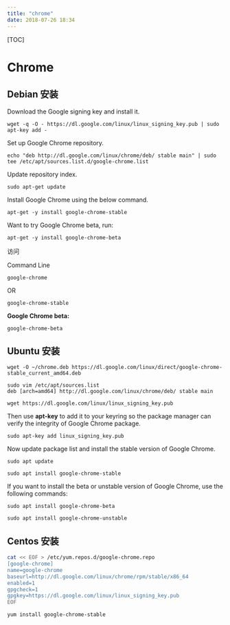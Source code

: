```yaml
---
title: "chrome"
date: 2018-07-26 18:34
---
```


[TOC]



# Chrome 



## Debian 安装



Download the Google signing key and install it.

```
wget -q -O - https://dl.google.com/linux/linux_signing_key.pub | sudo apt-key add -
```



Set up Google Chrome repository.

```
echo "deb http://dl.google.com/linux/chrome/deb/ stable main" | sudo tee /etc/apt/sources.list.d/google-chrome.list
```



Update repository index.

```
sudo apt-get update
```



Install Google Chrome using the below command.

```
apt-get -y install google-chrome-stable
```

Want to try Google Chrome beta, run:

```
apt-get -y install google-chrome-beta
```



访问

Command Line

```
google-chrome
```

OR

```
google-chrome-stable
```

**Google Chrome beta:**

```
google-chrome-beta
```





## Ubuntu 安装

```
wget -O ~/chrome.deb https://dl.google.com/linux/direct/google-chrome-stable_current_amd64.deb
```







```
sudo vim /etc/apt/sources.list
deb [arch=amd64] http://dl.google.com/linux/chrome/deb/ stable main
```

```
wget https://dl.google.com/linux/linux_signing_key.pub
```

Then use **apt-key** to add it to your keyring so the package manager can verify the integrity of Google Chrome package.

```
sudo apt-key add linux_signing_key.pub
```

Now update package list and install the stable version of Google Chrome.

```
sudo apt update

sudo apt install google-chrome-stable
```

If you want to install the beta or unstable version of Google Chrome, use the following commands:

```
sudo apt install google-chrome-beta

sudo apt install google-chrome-unstable
```



## Centos 安装

```bash
cat << EOF > /etc/yum.repos.d/google-chrome.repo
[google-chrome]
name=google-chrome
baseurl=http://dl.google.com/linux/chrome/rpm/stable/x86_64
enabled=1
gpgcheck=1
gpgkey=https://dl.google.com/linux/linux_signing_key.pub
EOF
```

```
yum install google-chrome-stable
```

